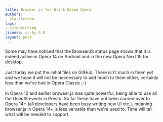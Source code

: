```yaml
---
title: Browser.js for Blink-Based Opera
authors:
- ola-kleiven
tags:
- sitepatching
license: cc-by-3.0
layout: post
---
```

Some may have noticed that the BrowserJS status page shows that it is indeed active in Opera 14 on Android and in the new Opera Next 15 for desktop. <br/><br/>Just today we put the initial files on GitHub. There isn&#39;t much in them yet and we hope it will not be neccessary to add much to them either, certainly less than we&#39;ve had in Opera Classic ;-)<br/><br/>In Opera 12 and earlier browser.js was quite powerful, being able to use all the UserJS events in Presto. So far these have not been carried over to Opera 14+ (all developers have been busy writing new UI etc.), meaning browser.js in Opera 14+ is less versatile than we&#39;re used to. Time will tell what will be needed to support.
